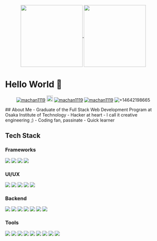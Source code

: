 <p align="center" display="flex" gap="20px">
  <a href="#">
    <img height=200 align="center" src="https://github-readme-stats.vercel.app/api?username=machan1119&theme=tokyonight&show_icons=true&show=reviews,prs_merged,prs_merged_percentage" />
  </a>
  <a href="#">
    <img height=200 align="center" src="https://github-readme-stats.vercel.app/api/top-langs?username=machan1119&layout=compact&langs_count=8&card_width=320&theme=tokyonight" />
  </a>
</p>

# Hello World 👋
<p align="center">
  <a href="https://github.com/machan1119"><img src="https://komarev.com/ghpvc/?username=machan1119&label=Profile%20views&color=blue&style=flat" alt="machan1119" /></a>
  <a href="https://github.com/machan1119?tab=followers"><img height="20" src="https://img.shields.io/github/followers/machan1119?label=follow&logo=github&style=flat" /></a>
  <a href="https://t.me/machan1119"><img src="https://img.shields.io/badge/machan1119-grey?style=flat&logo=telegram" alt="machan1119" /></a>
  <a href="https://discord.com/users/1309953464402448457"><img src="https://img.shields.io/badge/machan1119-grey?style=flat&logo=discord" alt="machan1119" /></a>
  <img src="https://img.shields.io/badge/+14642198665-grey?style=flat&logo=whatsapp" alt="+14642198665" />
</p>
## About Me
- Graduate of the Full Stack Web Development Program at Osaka Institute of Technology
- Hacker at heart - I call it creative engineering ;)
- Coding fan, passinate
- Quick learner
  
## Tech Stack
### Frameworks
<img src="https://img.shields.io/badge/Next%20JS-000000?style=for-the-badge&logo=next.js&logoColor=white" /> <img src="https://img.shields.io/badge/React-61DAFB?style=for-the-badge&logo=react&logoColor=black" /> <img src="https://img.shields.io/badge/React%20Router-CA4245?style=for-the-badge&logo=react-router&logoColor=white" /> <img src="https://img.shields.io/badge/Redux-764ABC?style=for-the-badge&logo=redux&logoColor=white" />

### UI/UX
<img src="https://img.shields.io/badge/Tailwind%20CSS-38B2AC?style=for-the-badge&logo=tailwind-css&logoColor=white" /> <img src="https://img.shields.io/badge/Ant%20Design-0170FE?style=for-the-badge&logo=ant-design&logoColor=white" /> <img src="https://img.shields.io/badge/Bootstrap-563D7C?style=for-the-badge&logo=bootstrap&logoColor=white" /> <img src="https://img.shields.io/badge/Chakra%20UI-319795?style=for-the-badge&logo=chakra-ui&logoColor=white" /> <img src="https://img.shields.io/badge/Material%20UI-007FFF?style=for-the-badge&logo=mui&logoColor=white" />

### Backend
<img src="https://img.shields.io/badge/Node.js-339933?style=for-the-badge&logo=node.js&logoColor=white" /> <img src="https://img.shields.io/badge/Express.js-000000?style=for-the-badge&logo=express&logoColor=white" /> <img src="https://img.shields.io/badge/MariaDB-003545?style=for-the-badge&logo=MariaDB&logoColor=white" /> <img src="https://img.shields.io/badge/MySQL-4479A1?style=for-the-badge&logo=MySQL&logoColor=white" /> <img src="https://img.shields.io/badge/PostgreSQL-336791?style=for-the-badge&logo=PostgreSQL&logoColor=white" /> <img src="https://img.shields.io/badge/Supabase-181818?style=for-the-badge&logo=Supabase&logoColor=white" /> <img src="https://img.shields.io/badge/Python-3776AB?style=for-the-badge&logo=python&logoColor=white" />

### Tools
<img src="https://img.shields.io/badge/Vite-646CFF?style=for-the-badge&logo=vite&logoColor=white" /> <img src="https://img.shields.io/badge/Docker-2496ED?style=for-the-badge&logo=docker&logoColor=white" /> <img src="https://img.shields.io/badge/Cloudflare-F38020?style=for-the-badge&logo=cloudflare&logoColor=white" /> <img src="https://img.shields.io/badge/DigitalOcean-0080FF?style=for-the-badge&logo=digitalocean&logoColor=white" /> <img src="https://img.shields.io/badge/Google_Cloud-4285F4?style=for-the-badge&logo=google-cloud&logoColor=white" /> <img src="https://img.shields.io/badge/Twilio-FF6F00?style=for-the-badge&logo=twilio&logoColor=white" /> <img src="https://img.shields.io/badge/Adobe-ff0000?style=for-the-badge&logo=adobe&logoColor=white" /> <img src="https://img.shields.io/badge/Jest-C21325?style=for-the-badge&logo=jest&logoColor=white" /> <img src="https://img.shields.io/badge/stripe-626CD9?style=for-the-badge&logo=stripe&logoColor=white" />
